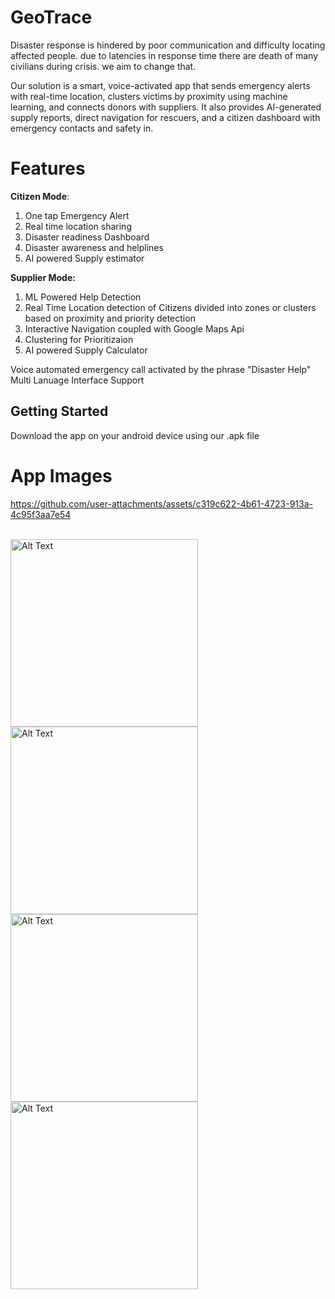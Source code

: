 # GeoTrace

Disaster response is hindered by poor communication and difficulty locating affected people. due to latencies in response time there are  death of many civilians during crisis. we aim to change that.

Our solution is a smart, voice-activated app that sends emergency alerts with real-time location, clusters victims by proximity using machine learning, and connects donors with suppliers. It also provides AI-generated supply reports, direct navigation for rescuers, and a citizen dashboard with emergency contacts and safety in.

# Features

**Citizen Mode**:
1. One tap Emergency Alert
2. Real time location sharing
3. Disaster readiness Dashboard
4. Disaster awareness and helplines
5. AI powered Supply estimator

**Supplier Mode:**
1. ML Powered Help Detection
2. Real Time Location detection of Citizens divided into zones or clusters based on proximity and priority detection
3. Interactive Navigation coupled with Google Maps Api
4. Clustering for Prioritizaion
5. AI powered Supply Calculator

Voice automated emergency call activated by the phrase "Disaster Help"
Multi Lanuage Interface Support

## Getting Started

Download the app on your android device using our .apk file

# App Images

https://github.com/user-attachments/assets/c319c622-4b61-4723-913a-4c95f3aa7e54

<br>
<img src="https://github.com/user-attachments/assets/4d5471fc-d867-404c-936d-b18ab3f079fb" alt="Alt Text" width="300">
<img src="https://github.com/user-attachments/assets/c3bc16bc-da4a-43ba-9905-d2b51e68cb9d" alt="Alt Text" width="300">
<img src="https://github.com/user-attachments/assets/08674305-f7fb-4be6-a831-b2a43b38103a" alt="Alt Text" width="300">
<img src="https://github.com/user-attachments/assets/729ae545-9d30-4b54-bcf1-089fff4b6480" alt="Alt Text" width="300">


